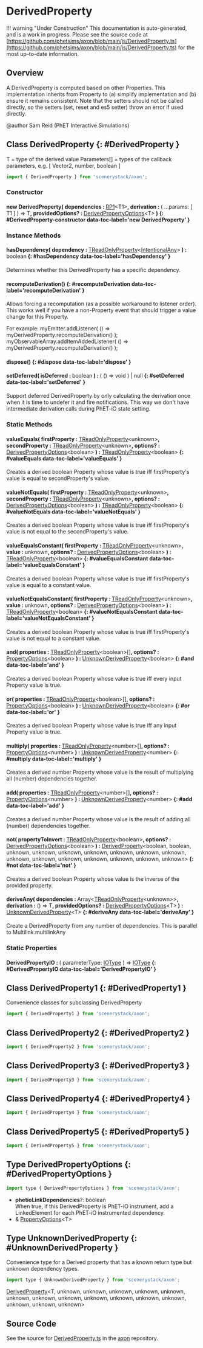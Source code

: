# DerivedProperty

!!! warning "Under Construction"
    This documentation is auto-generated, and is a work in progress. Please see the source code at
    [https://github.com/phetsims/axon/blob/main/js/DerivedProperty.ts](https://github.com/phetsims/axon/blob/main/js/DerivedProperty.ts) for the most up-to-date information.

## Overview

A DerivedProperty is computed based on other Properties.  This implementation inherits from Property to (a) simplify
implementation and (b) ensure it remains consistent. Note that the setters should not be called directly, so the
setters (set, reset and es5 setter) throw an error if used directly.

@author Sam Reid (PhET Interactive Simulations)

## Class DerivedProperty {: #DerivedProperty }


T = type of the derived value
Parameters[] = types of the callback parameters, e.g. [ Vector2, number, boolean ]

```js
import { DerivedProperty } from 'scenerystack/axon';
```
### Constructor

#### new DerivedProperty( dependencies : <span style="font-weight: 400;">[RP1](../axon/Multilink.md#RP1)&lt;T1&gt;</span>, derivation : <span style="font-weight: 400;">( ...params: [ T1 ] ) =&gt; T</span>, providedOptions? : <span style="font-weight: 400;">[DerivedPropertyOptions](../axon/DerivedProperty.md#DerivedPropertyOptions)&lt;T&gt;</span> ) {: #DerivedProperty-constructor data-toc-label='new DerivedProperty' }

### Instance Methods

#### hasDependency( dependency : <span style="font-weight: 400;">[TReadOnlyProperty](../axon/TReadOnlyProperty.md)&lt;[IntentionalAny](../phet-core/IntentionalAny.md)&gt;</span> ) : <span style="font-weight: 400;"><span style="color: hsla(calc(var(--md-hue) + 180deg),80%,40%,1);">boolean</span></span> {: #hasDependency data-toc-label='hasDependency' }

Determines whether this DerivedProperty has a specific dependency.

#### recomputeDerivation() {: #recomputeDerivation data-toc-label='recomputeDerivation' }

Allows forcing a recomputation (as a possible workaround to listener order). This works well if you have a
non-Property event that should trigger a value change for this Property.

For example:
myEmitter.addListener( () =&gt; myDerivedProperty.recomputeDerivation() );
myObservableArray.addItemAddedListener( () =&gt; myDerivedProperty.recomputeDerivation() );

#### dispose() {: #dispose data-toc-label='dispose' }

#### setDeferred( isDeferred : <span style="font-weight: 400;"><span style="color: hsla(calc(var(--md-hue) + 180deg),80%,40%,1);">boolean</span></span> ) : <span style="font-weight: 400;">( () =&gt; <span style="color: hsla(calc(var(--md-hue) + 180deg),80%,40%,1);">void</span> ) | <span style="color: hsla(calc(var(--md-hue) + 180deg),80%,40%,1);">null</span></span> {: #setDeferred data-toc-label='setDeferred' }

Support deferred DerivedProperty by only calculating the derivation once when it is time to undefer it and fire
notifications. This way we don't have intermediate derivation calls during PhET-iO state setting.

### Static Methods

#### valueEquals( firstProperty : <span style="font-weight: 400;">[TReadOnlyProperty](../axon/TReadOnlyProperty.md)&lt;<span style="color: hsla(calc(var(--md-hue) + 180deg),80%,40%,1);">unknown</span>&gt;</span>, secondProperty : <span style="font-weight: 400;">[TReadOnlyProperty](../axon/TReadOnlyProperty.md)&lt;<span style="color: hsla(calc(var(--md-hue) + 180deg),80%,40%,1);">unknown</span>&gt;</span>, options? : <span style="font-weight: 400;">[DerivedPropertyOptions](../axon/DerivedProperty.md#DerivedPropertyOptions)&lt;<span style="color: hsla(calc(var(--md-hue) + 180deg),80%,40%,1);">boolean</span>&gt;</span> ) : <span style="font-weight: 400;">[TReadOnlyProperty](../axon/TReadOnlyProperty.md)&lt;<span style="color: hsla(calc(var(--md-hue) + 180deg),80%,40%,1);">boolean</span>&gt;</span> {: #valueEquals data-toc-label='valueEquals' }

Creates a derived boolean Property whose value is true iff firstProperty's value is equal to secondProperty's
value.

#### valueNotEquals( firstProperty : <span style="font-weight: 400;">[TReadOnlyProperty](../axon/TReadOnlyProperty.md)&lt;<span style="color: hsla(calc(var(--md-hue) + 180deg),80%,40%,1);">unknown</span>&gt;</span>, secondProperty : <span style="font-weight: 400;">[TReadOnlyProperty](../axon/TReadOnlyProperty.md)&lt;<span style="color: hsla(calc(var(--md-hue) + 180deg),80%,40%,1);">unknown</span>&gt;</span>, options? : <span style="font-weight: 400;">[DerivedPropertyOptions](../axon/DerivedProperty.md#DerivedPropertyOptions)&lt;<span style="color: hsla(calc(var(--md-hue) + 180deg),80%,40%,1);">boolean</span>&gt;</span> ) : <span style="font-weight: 400;">[TReadOnlyProperty](../axon/TReadOnlyProperty.md)&lt;<span style="color: hsla(calc(var(--md-hue) + 180deg),80%,40%,1);">boolean</span>&gt;</span> {: #valueNotEquals data-toc-label='valueNotEquals' }

Creates a derived boolean Property whose value is true iff firstProperty's value is not equal to the
secondProperty's value.

#### valueEqualsConstant( firstProperty : <span style="font-weight: 400;">[TReadOnlyProperty](../axon/TReadOnlyProperty.md)&lt;<span style="color: hsla(calc(var(--md-hue) + 180deg),80%,40%,1);">unknown</span>&gt;</span>, value : <span style="font-weight: 400;"><span style="color: hsla(calc(var(--md-hue) + 180deg),80%,40%,1);">unknown</span></span>, options? : <span style="font-weight: 400;">[DerivedPropertyOptions](../axon/DerivedProperty.md#DerivedPropertyOptions)&lt;<span style="color: hsla(calc(var(--md-hue) + 180deg),80%,40%,1);">boolean</span>&gt;</span> ) : <span style="font-weight: 400;">[TReadOnlyProperty](../axon/TReadOnlyProperty.md)&lt;<span style="color: hsla(calc(var(--md-hue) + 180deg),80%,40%,1);">boolean</span>&gt;</span> {: #valueEqualsConstant data-toc-label='valueEqualsConstant' }

Creates a derived boolean Property whose value is true iff firstProperty's value is equal to a constant value.

#### valueNotEqualsConstant( firstProperty : <span style="font-weight: 400;">[TReadOnlyProperty](../axon/TReadOnlyProperty.md)&lt;<span style="color: hsla(calc(var(--md-hue) + 180deg),80%,40%,1);">unknown</span>&gt;</span>, value : <span style="font-weight: 400;"><span style="color: hsla(calc(var(--md-hue) + 180deg),80%,40%,1);">unknown</span></span>, options? : <span style="font-weight: 400;">[DerivedPropertyOptions](../axon/DerivedProperty.md#DerivedPropertyOptions)&lt;<span style="color: hsla(calc(var(--md-hue) + 180deg),80%,40%,1);">boolean</span>&gt;</span> ) : <span style="font-weight: 400;">[TReadOnlyProperty](../axon/TReadOnlyProperty.md)&lt;<span style="color: hsla(calc(var(--md-hue) + 180deg),80%,40%,1);">boolean</span>&gt;</span> {: #valueNotEqualsConstant data-toc-label='valueNotEqualsConstant' }

Creates a derived boolean Property whose value is true iff firstProperty's value is not equal to a constant value.

#### and( properties : <span style="font-weight: 400;">[TReadOnlyProperty](../axon/TReadOnlyProperty.md)&lt;<span style="color: hsla(calc(var(--md-hue) + 180deg),80%,40%,1);">boolean</span>&gt;[]</span>, options? : <span style="font-weight: 400;">[PropertyOptions](../axon/ReadOnlyProperty.md#PropertyOptions)&lt;<span style="color: hsla(calc(var(--md-hue) + 180deg),80%,40%,1);">boolean</span>&gt;</span> ) : <span style="font-weight: 400;">[UnknownDerivedProperty](../axon/DerivedProperty.md#UnknownDerivedProperty)&lt;<span style="color: hsla(calc(var(--md-hue) + 180deg),80%,40%,1);">boolean</span>&gt;</span> {: #and data-toc-label='and' }

Creates a derived boolean Property whose value is true iff every input Property value is true.

#### or( properties : <span style="font-weight: 400;">[TReadOnlyProperty](../axon/TReadOnlyProperty.md)&lt;<span style="color: hsla(calc(var(--md-hue) + 180deg),80%,40%,1);">boolean</span>&gt;[]</span>, options? : <span style="font-weight: 400;">[PropertyOptions](../axon/ReadOnlyProperty.md#PropertyOptions)&lt;<span style="color: hsla(calc(var(--md-hue) + 180deg),80%,40%,1);">boolean</span>&gt;</span> ) : <span style="font-weight: 400;">[UnknownDerivedProperty](../axon/DerivedProperty.md#UnknownDerivedProperty)&lt;<span style="color: hsla(calc(var(--md-hue) + 180deg),80%,40%,1);">boolean</span>&gt;</span> {: #or data-toc-label='or' }

Creates a derived boolean Property whose value is true iff any input Property value is true.

#### multiply( properties : <span style="font-weight: 400;">[TReadOnlyProperty](../axon/TReadOnlyProperty.md)&lt;<span style="color: hsla(calc(var(--md-hue) + 180deg),80%,40%,1);">number</span>&gt;[]</span>, options? : <span style="font-weight: 400;">[PropertyOptions](../axon/ReadOnlyProperty.md#PropertyOptions)&lt;<span style="color: hsla(calc(var(--md-hue) + 180deg),80%,40%,1);">number</span>&gt;</span> ) : <span style="font-weight: 400;">[UnknownDerivedProperty](../axon/DerivedProperty.md#UnknownDerivedProperty)&lt;<span style="color: hsla(calc(var(--md-hue) + 180deg),80%,40%,1);">number</span>&gt;</span> {: #multiply data-toc-label='multiply' }

Creates a derived number Property whose value is the result of multiplying all (number) dependencies together.

#### add( properties : <span style="font-weight: 400;">[TReadOnlyProperty](../axon/TReadOnlyProperty.md)&lt;<span style="color: hsla(calc(var(--md-hue) + 180deg),80%,40%,1);">number</span>&gt;[]</span>, options? : <span style="font-weight: 400;">[PropertyOptions](../axon/ReadOnlyProperty.md#PropertyOptions)&lt;<span style="color: hsla(calc(var(--md-hue) + 180deg),80%,40%,1);">number</span>&gt;</span> ) : <span style="font-weight: 400;">[UnknownDerivedProperty](../axon/DerivedProperty.md#UnknownDerivedProperty)&lt;<span style="color: hsla(calc(var(--md-hue) + 180deg),80%,40%,1);">number</span>&gt;</span> {: #add data-toc-label='add' }

Creates a derived number Property whose value is the result of adding all (number) dependencies together.

#### not( propertyToInvert : <span style="font-weight: 400;">[TReadOnlyProperty](../axon/TReadOnlyProperty.md)&lt;<span style="color: hsla(calc(var(--md-hue) + 180deg),80%,40%,1);">boolean</span>&gt;</span>, options? : <span style="font-weight: 400;">[DerivedPropertyOptions](../axon/DerivedProperty.md#DerivedPropertyOptions)&lt;<span style="color: hsla(calc(var(--md-hue) + 180deg),80%,40%,1);">boolean</span>&gt;</span> ) : <span style="font-weight: 400;">[DerivedProperty](../axon/DerivedProperty.md)&lt;<span style="color: hsla(calc(var(--md-hue) + 180deg),80%,40%,1);">boolean</span>, <span style="color: hsla(calc(var(--md-hue) + 180deg),80%,40%,1);">boolean</span>, <span style="color: hsla(calc(var(--md-hue) + 180deg),80%,40%,1);">unknown</span>, <span style="color: hsla(calc(var(--md-hue) + 180deg),80%,40%,1);">unknown</span>, <span style="color: hsla(calc(var(--md-hue) + 180deg),80%,40%,1);">unknown</span>, <span style="color: hsla(calc(var(--md-hue) + 180deg),80%,40%,1);">unknown</span>, <span style="color: hsla(calc(var(--md-hue) + 180deg),80%,40%,1);">unknown</span>, <span style="color: hsla(calc(var(--md-hue) + 180deg),80%,40%,1);">unknown</span>, <span style="color: hsla(calc(var(--md-hue) + 180deg),80%,40%,1);">unknown</span>, <span style="color: hsla(calc(var(--md-hue) + 180deg),80%,40%,1);">unknown</span>, <span style="color: hsla(calc(var(--md-hue) + 180deg),80%,40%,1);">unknown</span>, <span style="color: hsla(calc(var(--md-hue) + 180deg),80%,40%,1);">unknown</span>, <span style="color: hsla(calc(var(--md-hue) + 180deg),80%,40%,1);">unknown</span>, <span style="color: hsla(calc(var(--md-hue) + 180deg),80%,40%,1);">unknown</span>, <span style="color: hsla(calc(var(--md-hue) + 180deg),80%,40%,1);">unknown</span>, <span style="color: hsla(calc(var(--md-hue) + 180deg),80%,40%,1);">unknown</span>&gt;</span> {: #not data-toc-label='not' }

Creates a derived boolean Property whose value is the inverse of the provided property.

#### deriveAny( dependencies : <span style="font-weight: 400;">Array&lt;[TReadOnlyProperty](../axon/TReadOnlyProperty.md)&lt;<span style="color: hsla(calc(var(--md-hue) + 180deg),80%,40%,1);">unknown</span>&gt;&gt;</span>, derivation : <span style="font-weight: 400;">() =&gt; T</span>, providedOptions? : <span style="font-weight: 400;">[DerivedPropertyOptions](../axon/DerivedProperty.md#DerivedPropertyOptions)&lt;T&gt;</span> ) : <span style="font-weight: 400;">[UnknownDerivedProperty](../axon/DerivedProperty.md#UnknownDerivedProperty)&lt;T&gt;</span> {: #deriveAny data-toc-label='deriveAny' }

Create a DerivedProperty from any number of dependencies.  This is parallel to Multilink.multilinkAny

### Static Properties

#### DerivedPropertyIO : <span style="font-weight: 400;">( parameterType: [IOType](../tandem/IOType.md) ) =&gt; [IOType](../tandem/IOType.md)</span> {: #DerivedPropertyIO data-toc-label='DerivedPropertyIO' }



## Class DerivedProperty1 {: #DerivedProperty1 }


Convenience classes for subclassing DerivedProperty

```js
import { DerivedProperty1 } from 'scenerystack/axon';
```


## Class DerivedProperty2 {: #DerivedProperty2 }


```js
import { DerivedProperty2 } from 'scenerystack/axon';
```


## Class DerivedProperty3 {: #DerivedProperty3 }


```js
import { DerivedProperty3 } from 'scenerystack/axon';
```


## Class DerivedProperty4 {: #DerivedProperty4 }


```js
import { DerivedProperty4 } from 'scenerystack/axon';
```


## Class DerivedProperty5 {: #DerivedProperty5 }


```js
import { DerivedProperty5 } from 'scenerystack/axon';
```


## Type DerivedPropertyOptions {: #DerivedPropertyOptions }


```js
import type { DerivedPropertyOptions } from 'scenerystack/axon';
```


- **phetioLinkDependencies**?: <span style="color: hsla(calc(var(--md-hue) + 180deg),80%,40%,1);">boolean</span>
<br>  When true, if this DerivedProperty is PhET-iO instrument, add a LinkedElement for each PhET-iO instrumented dependency.
- &amp; [PropertyOptions](../axon/ReadOnlyProperty.md#PropertyOptions)&lt;T&gt;




## Type UnknownDerivedProperty {: #UnknownDerivedProperty }


Convenience type for a Derived property that has a known return type but unknown dependency types.

```js
import type { UnknownDerivedProperty } from 'scenerystack/axon';
```


[DerivedProperty](../axon/DerivedProperty.md)&lt;T, <span style="color: hsla(calc(var(--md-hue) + 180deg),80%,40%,1);">unknown</span>, <span style="color: hsla(calc(var(--md-hue) + 180deg),80%,40%,1);">unknown</span>, <span style="color: hsla(calc(var(--md-hue) + 180deg),80%,40%,1);">unknown</span>, <span style="color: hsla(calc(var(--md-hue) + 180deg),80%,40%,1);">unknown</span>, <span style="color: hsla(calc(var(--md-hue) + 180deg),80%,40%,1);">unknown</span>, <span style="color: hsla(calc(var(--md-hue) + 180deg),80%,40%,1);">unknown</span>, <span style="color: hsla(calc(var(--md-hue) + 180deg),80%,40%,1);">unknown</span>, <span style="color: hsla(calc(var(--md-hue) + 180deg),80%,40%,1);">unknown</span>, <span style="color: hsla(calc(var(--md-hue) + 180deg),80%,40%,1);">unknown</span>, <span style="color: hsla(calc(var(--md-hue) + 180deg),80%,40%,1);">unknown</span>, <span style="color: hsla(calc(var(--md-hue) + 180deg),80%,40%,1);">unknown</span>, <span style="color: hsla(calc(var(--md-hue) + 180deg),80%,40%,1);">unknown</span>, <span style="color: hsla(calc(var(--md-hue) + 180deg),80%,40%,1);">unknown</span>, <span style="color: hsla(calc(var(--md-hue) + 180deg),80%,40%,1);">unknown</span>, <span style="color: hsla(calc(var(--md-hue) + 180deg),80%,40%,1);">unknown</span>&gt;



## Source Code

See the source for [DerivedProperty.ts](https://github.com/phetsims/axon/blob/main/js/DerivedProperty.ts) in the [axon](https://github.com/phetsims/axon) repository.
